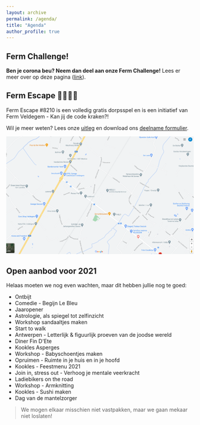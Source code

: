 ```yaml
---
layout: archive
permalink: /agenda/
title: "Agenda"
author_profile: true
---
```


## Ferm Challenge!

**Ben je corona beu? Neem dan deel aan onze Ferm Challenge!** Lees er meer over op deze pagina ([link](/challenges/)).

## Ferm Escape 🕵️‍♀️🕵️‍♂️

Ferm Escape #8210 is een volledig gratis dorpsspel en is een initiatief van Ferm Veldegem - Kan jij de code kraken?!

Wil je meer weten? Lees onze [uitleg](/assets/media/escape/Wat-is-Ferm-Escape-8210.pdf) en download ons [deelname formulier](/assets/media/escape/Deelnameformulier-Ferm-Escape-8210.pdf).

![Escape](/assets/media/escape/Kaart.png)

## Open aanbod voor 2021

Helaas moeten we nog even wachten, maar dit hebben jullie nog te goed:

- Ontbijt
- Comedie - Begijn Le Bleu
- Jaaropener
- Astrologie, als spiegel tot zelfinzicht
- Workshop sandaaltjes maken
- Start to walk
- Antwerpen - Letterlijk & figuurlijk proeven van de joodse wereld
- Diner Fin D'Ete
- Kookles Asperges
- Workshop - Babyschoentjes maken
- Opruimen - Ruimte in je huis en in je hoofd
- Kookles - Feestmenu 2021
- Join in, stress out - Verhoog je mentale veerkracht
- Ladiebikers on the road
- Workshop - Armknitting
- Kookles - Sushi maken
- Dag van de mantelzorger

> We mogen elkaar misschien niet vastpakken, maar we gaan mekaar niet loslaten!
